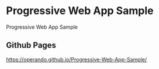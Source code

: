 # Progressive Web App Sample

Progressive Web App Sample


## Github Pages

https://operando.github.io/Progressive-Web-App-Sample/
